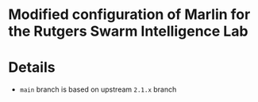 # Modified configuration of Marlin for the Rutgers Swarm Intelligence Lab

# Details

- `main` branch is based on upstream `2.1.x` branch
